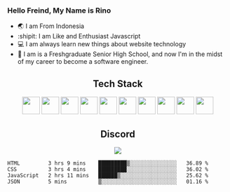 ### Hello Freind, My Name is Rino

- 🌏 I am From Indonesia
- :shipit:  I am Like and Enthusiast Javascript
- :computer: I am always learn new things about website technology 
- :runner: I am is a Freshgraduate Senior High School, and now I'm in the midst of my career to become a software engineer.


<div align="center"> 
 <h2 align="center"> Tech Stack </h2>
 <img height="40" src="https://img.icons8.com/color/50/000000/html.png"/>
 <img height="40" src="https://img.icons8.com/color/48/26e07f/css.png"/>
 <img height="40" src="https://img.icons8.com/color/48/000000/js.png"/>
 <img height="40" src="https://img.icons8.com/color/48/000000/nodejs.png"/>
 <img height="40" src="https://img.icons8.com/plasticine/100/26e07f/react.png"/>
 <img height="40" src="https://img.icons8.com/officel/48/000000/php-logo.png"/>
<img height="40" src="https://img.icons8.com/color/48/000000/mysql-logo.png"/>
 <img height="40" src="https://img.icons8.com/color/48/000000/npm.png"/>
 <img height="40" src="https://img.icons8.com/color/48/000000/git.png"/>
 <img height="40" src="https://img.icons8.com/color/48/000000/figma.png"/>
</div>


<div align="center"><h2 align="center">Discord</h2><img src="https://discord.c99.nl/widget/theme-3/446571129100828672.png" /></div>

<!--START_SECTION:waka-->
```text
HTML         3 hrs 9 mins    █████████▒░░░░░░░░░░░░░░░   36.89 % 
CSS          3 hrs 4 mins    █████████░░░░░░░░░░░░░░░░   36.02 % 
JavaScript   2 hrs 11 mins   ██████▒░░░░░░░░░░░░░░░░░░   25.62 % 
JSON         5 mins          ▒░░░░░░░░░░░░░░░░░░░░░░░░   01.16 % 
```
<!--END_SECTION:waka-->
